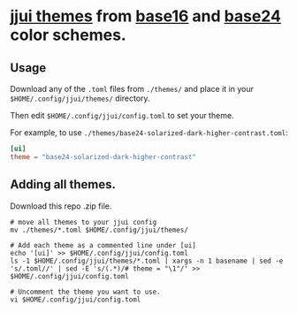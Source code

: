 # [jjui themes](https://idursun.github.io/jjui/Themes.html) from [base16](https://nico-i.github.io/scheme-viewer/base16/) and [base24](https://nico-i.github.io/scheme-viewer/base24/) color schemes.


## Usage

Download any of the `.toml` files from `./themes/` and place it
in your `$HOME/.config/jjui/themes/` directory.

Then edit `$HOME/.config/jjui/config.toml` to set your theme.

For example, to use `./themes/base24-solarized-dark-higher-contrast.toml`:


```toml
[ui]
theme = "base24-solarized-dark-higher-contrast"
```


## Adding all themes.

Download this repo .zip file.

```shell
# move all themes to your jjui config
mv ./themes/*.toml $HOME/.config/jjui/themes/

# Add each theme as a commented line under [ui]
echo '[ui]' >> $HOME/.config/jjui/config.toml
ls -1 $HOME/.config/jjui/themes/*.toml | xargs -n 1 basename | sed -e 's/.toml//' | sed -E 's/(.*)/# theme = "\1"/' >> $HOME/.config/jjui/config.toml

# Uncomment the theme you want to use.
vi $HOME/.config/jjui/config.toml
```